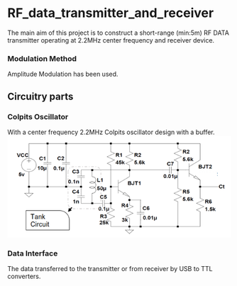 # RF_data_transmitter_and_receiver
The main aim of this project is to construct a short-range (min:5m) RF DATA
transmitter operating at 2.2MHz center frequency and receiver device.

### Modulation Method
Amplitude Modulation has been used. 
 
 ## Circuitry parts
 ### Colpits Oscillator
 With a center frequency 2.2MHz Colpits oscillator design with a buffer. 
 ![colpitts](https://github.com/ErmanIZTECH/RF_data_transmitter_and_receiver/blob/master/image.png)
 ### Data Interface
 The data transferred to the transmitter or from receiver by USB to TTL converters.
 
